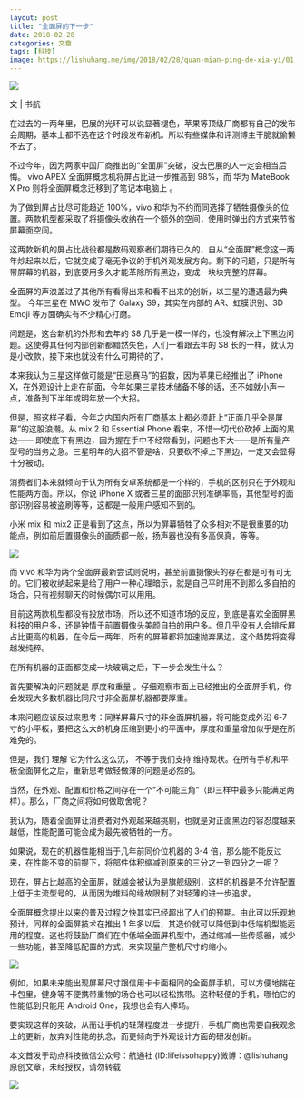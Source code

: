 ```yaml
---
layout: post
title: "全面屏的下一步"
date: 2018-02-28
categories: 文章
tags: [科技]
image: https://lishuhang.me/img/2018/02/28/quan-mian-ping-de-xia-yi/01.jpg
---
```


![](https://mmbiz.qpic.cn/mmbiz_jpg/AdRKyBVLoHKv2WLmBBq7KufsPNdDJLbAJnGhJ4pCUUPpzwQ7c4s0ickx0cqIMmlRtsdscy2DzC5iagHjhQDMsxkg/640?wx_fmt=jpeg)

文 | 书航

在过去的一两年里，巴展的光环可以说显著褪色，苹果等顶级厂商都有自己的发布会周期，基本上都不选在这个时段发布新机。所以有些媒体和评测博主干脆就偷懒不去了。

不过今年，因为两家中国厂商推出的“全面屏”突破，没去巴展的人一定会相当后悔。 vivo APEX 全面屏概念机将屏占比进一步推高到 98%，而 华为 MateBook X Pro 则将全面屏概念迁移到了笔记本电脑上 。

为了做到屏占比尽可能趋近 100%，vivo 和华为不约而同选择了牺牲摄像头的位置。两款机型都采取了将摄像头收纳在一个额外的空间，使用时弹出的方式来节省屏幕面空间。

这两款新机的屏占比战役都是数码观察者们期待已久的，自从“全面屏”概念这一两年炒起来以后，它就变成了毫无争议的手机外观发展方向。剩下的问题，只是所有带屏幕的机器，到底要用多久才能革除所有黑边，变成一块块完整的屏幕。

全面屏的声浪盖过了其他所有看得出来和看不出来的创新，以三星的遭遇最为典型。 今年三星在 MWC 发布了 Galaxy S9，其实在内部的 AR、虹膜识别、3D Emoji 等方面确实有不少精心打磨。

问题是，这台新机的外形和去年的 S8 几乎是一模一样的，也没有解决上下黑边问题。这使得其任何内部创新都黯然失色，人们一看跟去年的 S8 长的一样，就认为是小改款，接下来也就没有什么可期待的了。

本来我认为三星这样做可能是“田忌赛马”的招数，因为苹果已经推出了 iPhone X，在外观设计上走在前面，今年如果三星技术储备不够的话，还不如就小声一点，准备到下半年或明年放一个大招。

但是，照这样子看，今年之内国内所有厂商基本上都必须赶上“正面几乎全是屏幕”的这股浪潮。从 mix 2 和 Essential Phone 看来，不惜一切代价砍掉 上面的黑边—— 即使底下有黑边，因为握在手中不经常看到，问题也不大——是所有量产型号的当务之急。三星明年的大招不管是啥，只要砍不掉上下黑边，一定又会显得十分被动。

消费者们本来就倾向于认为所有安卓系统都是一个样的，手机的区别只在于外观和性能两方面。所以，你说 iPhone X 或者三星的面部识别准确率高，其他型号的面部识别容易被盗刷等等，这都是一般用户感知不到的。

小米 mix 和 mix2 正是看到了这点，所以为屏幕牺牲了众多相对不是很重要的功能点，例如前后置摄像头的画质都一般，扬声器也没有多高保真，等等。

![](https://lishuhang.me/img/2018/02/28/quan-mian-ping-de-xia-yi/01.jpg)

而 vivo 和华为两个全面屏最新尝试则说明，甚至前置摄像头的存在都是可有可无的。它们被收纳起来是给了用户一种心理暗示，就是自己平时用不到那么多自拍的场合，只有视频聊天的时候偶尔可以用用。

目前这两款机型都没有投放市场，所以还不知道市场的反应，到底是喜欢全面屏黑科技的用户多，还是钟情于前置摄像头美颜自拍的用户多。但几乎没有人会排斥屏占比更高的机器，在今后一两年，所有的屏幕都将加速抛弃黑边，这个趋势将变得越发纯粹。

在所有机器的正面都变成一块玻璃之后，下一步会发生什么？

首先要解决的问题就是 厚度和重量 。仔细观察市面上已经推出的全面屏手机，你会发现大多数机器比同尺寸非全面屏机器都要厚重。

本来问题应该反过来思考：同样屏幕尺寸的非全面屏机器，将可能变成外沿 6-7 寸的小平板，要把这么大的机身压缩到更小的平面中，厚度和重量增加似乎是在所难免的。

但是，我们 理解 它为什么这么沉， 不等于我们支持 维持现状。在所有手机和平板全面屏化之后，重新思考做轻做薄的问题是必然的。

当然，在外观、配置和价格之间存在一个“不可能三角”（即三样中最多只能满足两样）。那么，厂商之间将如何做取舍呢？

我认为，随着全面屏让消费者对外观越来越挑剔，也就是对正面黑边的容忍度越来越低，性能配置可能会成为最先被牺牲的一方。

如果说，现在的机器性能相当于几年前同价位机器的 3-4 倍，那么能不能反过来，在性能不变的前提下，将部件体积缩减到原来的三分之一到四分之一呢？

现在，屏占比越高的全面屏，就越会被认为是旗舰级别，这样的机器是不允许配置上低于主流型号的，从而因为堆料的缘故限制了对轻薄的进一步追求。

全面屏概念提出以来的普及过程之快其实已经超出了人们的预期。由此可以乐观地预计，同样的全面屏技术在推出 1 年多以后，其造价就可以降低到中低端机型能运用的程度。这也将鼓励厂商们在中低端全面屏机型中，通过缩减一些传感器，减少一些功能，甚至降低配置的方式，来实现量产整机尺寸的缩小。

![](https://lishuhang.me/img/2018/02/28/quan-mian-ping-de-xia-yi/02.jpg)

例如，如果未来能出现屏幕尺寸跟信用卡卡面相同的全面屏手机，可以方便地揣在卡包里，健身等不便携带重物的场合也可以轻松携带。这种轻便的手机，哪怕它的性能低到只能用 Android One，我想也会有人捧场。

要实现这样的突破，从而让手机的轻薄程度进一步提升，手机厂商也需要自我观念上的更新，放弃对性能的执念，而更倾向于外观设计方面的研发创新。

本文首发于动点科技微信公众号：航通社 (ID:lifeissohappy)微博：@lishuhang原创文章，未经授权，请勿转载

![](https://lishuhang.me/img/2018/02/28/quan-mian-ping-de-xia-yi/03.jpg)